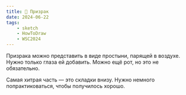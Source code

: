 ```yaml
---
title: 👻 Призрак
date: 2024-06-22
tags:
    - sketch
    - HowToDraw
    - WSC2024
---
```


Призрака можно представить в виде простыни, парящей в воздухе. Нужно только глаза ей добавить. Можно ещё рот, но это не обязательно.

Самая хитрая часть — это складки внизу. Нужно немного попрактиковаться, чтобы получилось хорошо.
